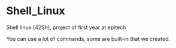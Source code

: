 # Shell_Linux

Shell linux (42Sh), project of first year at epitech

You can use a lot of commands, some are built-in that we created.
